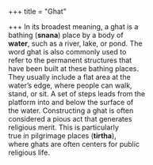 +++
title = "Ghat"

+++
In its broadest meaning, a ghat is a  
bathing (**snana**) place by a body of  
**water**, such as a river, lake, or pond. The  
word ghat is also commonly used to  
refer to the permanent structures that  
have been built at these bathing places.  
They usually include a flat area at the  
water’s edge, where people can walk,  
stand, or sit. A set of steps leads from the  
platform into and below the surface of  
the water. Constructing a ghat is often  
considered a pious act that generates  
religious merit. This is particularly  
true in pilgrimage places (**tirtha**),  
where ghats are often centers for public  
religious life.